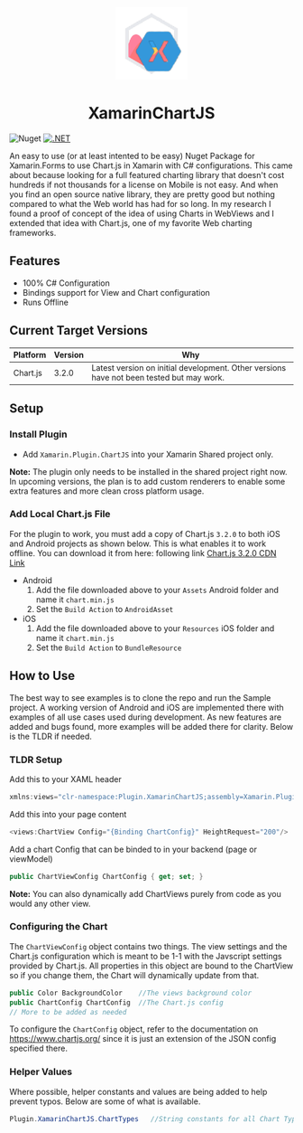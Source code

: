 <div align="center">
  <img width="128" src="./Plugin/icon.png" alt="Plugin Icon">
  <h1 >XamarinChartJS</h1>
</div>

![Nuget](https://img.shields.io/nuget/v/Xamarin.Plugin.ChartJS) 
[![.NET](https://github.com/ChristopherMWood/XamarinChartJSPlugin/actions/workflows/dotnet.yml/badge.svg)](https://github.com/ChristopherMWood/XamarinChartJSPlugin/actions/workflows/dotnet.yml)

An easy to use (or at least intented to be easy) Nuget Package for Xamarin.Forms to use Chart.js in Xamarin with C# configurations. This came about because looking for a full featured charting library that doesn't cost hundreds if not thousands for a license on Mobile is not easy. And when you find an open source native library, they are pretty good but nothing compared to what the Web world has had for so long. In my research I found a proof of concept of the idea of using Charts in WebViews and I extended that idea with Chart.js, one of my favorite Web charting frameworks.

## Features
- 100% C# Configuration
- Bindings support for View and Chart configuration
- Runs Offline

## Current Target Versions
| Platform      | Version       | Why          |
| ------------- | ------------- | -------------
| Chart.js      | 3.2.0         | Latest version on initial development. Other versions have not been tested but may work. |

## Setup

### Install Plugin
- Add ```Xamarin.Plugin.ChartJS``` into your Xamarin Shared project only. 

**Note:** The plugin only needs to be installed in the shared project right now. In upcoming versions, the plan is to add custom renderers to enable some extra features and more clean cross platform usage.

### Add Local Chart.js File
For the plugin to work, you must add a copy of Chart.js ```3.2.0``` to both iOS and Android projects as shown below. This is what enables it to work offline.
You can download it from here: following link [Chart.js 3.2.0 CDN Link](https://cdnjs.cloudflare.com/ajax/libs/Chart.js/3.2.0/chart.min.js)

- Android
  1. Add the file downloaded above to your ```Assets``` Android folder and name it ```chart.min.js```
  2. Set the ```Build Action``` to ```AndroidAsset```
- iOS
  1. Add the file downloaded above to your ```Resources``` iOS folder and name it ```chart.min.js```
  2. Set the ```Build Action``` to ```BundleResource```

## How to Use
The best way to see examples is to clone the repo and run the Sample project. A working version of Android and iOS are implemented there with examples of all use cases used during development. As new features are added and bugs found, more examples will be added there for clarity. Below is the TLDR if needed.

### TLDR Setup
Add this to your XAML header
```cs
xmlns:views="clr-namespace:Plugin.XamarinChartJS;assembly=Xamarin.Plugin.ChartJS"
```
Add this into your page content
```cs
<views:ChartView Config="{Binding ChartConfig}" HeightRequest="200"/>
```
Add a chart Config that can be binded to in your backend (page or viewModel)
```cs
public ChartViewConfig ChartConfig { get; set; }
```

**Note:** You can also dynamically add ChartViews purely from code as you would any other view.

### Configuring the Chart
The ```ChartViewConfig``` object contains two things. The view settings and the Chart.js configuration which is meant to be 1-1 with the Javscript settings provided by Chart.js. All properties in this object are bound to the ChartView so if you change them, the Chart will dynamically update from that.
```cs
public Color BackgroundColor    //The views background color
public ChartConfig ChartConfig  //The Chart.js config
// More to be added as needed
```
To configure the ```ChartConfig``` object, refer to the documentation on https://www.chartjs.org/ since it is just an extension of the JSON config specified there.

### Helper Values
Where possible, helper constants and values are being added to help prevent typos. Below are some of what is available.
```cs
Plugin.XamarinChartJS.ChartTypes   //String constants for all Chart Types (line, bar, etc...)
```